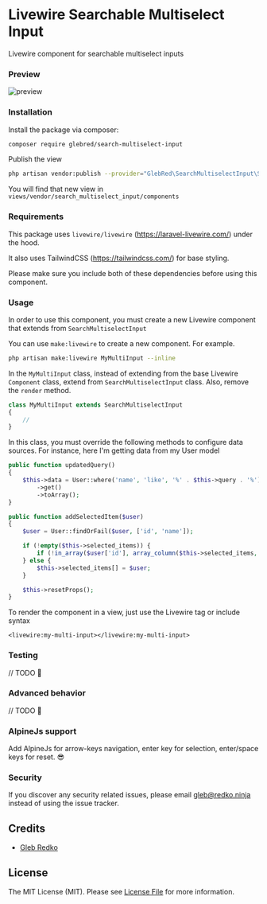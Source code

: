# Livewire Searchable Multiselect Input

Livewire component for searchable multiselect inputs

### Preview

![preview](https://github.com/GlebRed/Livewire-Search-Multiselect-Input/raw/master/preview.gif)

### Installation

Install the package via composer:

```bash
composer require glebred/search-multiselect-input
```

Publish the view 
```bash
php artisan vendor:publish --provider="GlebRed\SearchMultiselectInput\SearchMultiselectInputServiceProvider" --tag="views"
```
You will find that new view in `views/vendor/search_multiselect_input/components`

### Requirements

This package uses `livewire/livewire` (https://laravel-livewire.com/) under the hood.

It also uses TailwindCSS (https://tailwindcss.com/) for base styling.

Please make sure you include both of these dependencies before using this component.

### Usage

In order to use this component, you must create a new Livewire component that extends from
`SearchMultiselectInput`

You can use `make:livewire` to create a new component. For example.
```bash
php artisan make:livewire MyMultiInput --inline
```

In the `MyMultiInput` class, instead of extending from the base Livewire `Component` class,
extend from `SearchMultiselectInput` class. Also, remove the `render` method.

```php
class MyMultiInput extends SearchMultiselectInput
{
    //
}
```

In this class, you must override the following methods to configure data sources. For instance, here I'm getting data from my User model
```php
public function updatedQuery()
{
    $this->data = User::where('name', 'like', '%' . $this->query . '%')
        ->get()
        ->toArray();
}

public function addSelectedItem($user)
{
    $user = User::findOrFail($user, ['id', 'name']);

    if (!empty($this->selected_items)) {
        if (!in_array($user['id'], array_column($this->selected_items, 'id'))) $this->selected_items[] = $user;
    } else {
        $this->selected_items[] = $user;
    }

    $this->resetProps();
}
```

To render the component in a view, just use the Livewire tag or include syntax

 ```blade
 <livewire:my-multi-input></livewire:my-multi-input>
 ```

### Testing

// TODO 😬

### Advanced behavior

// TODO 😬

### AlpineJs support

Add AlpineJs for arrow-keys navigation, enter key for selection, enter/space keys for reset. 😎

### Security

If you discover any security related issues, please email gleb@redko.ninja instead of using the issue tracker.

## Credits

- [Gleb Redko](https://github.com/glebred)

## License

The MIT License (MIT). Please see [License File](LICENSE.md) for more information.